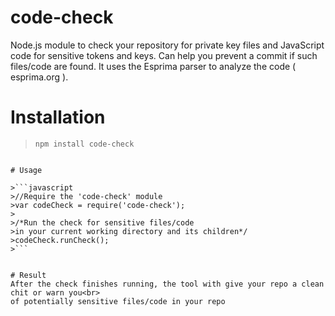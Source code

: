 # code-check
Node.js module to check your repository for private key files and JavaScript code for sensitive tokens and keys. Can help you prevent a commit if such files/code are found. It uses the Esprima parser to analyze the code ( esprima.org ).

# Installation
>```
>npm install code-check
```

# Usage

>```javascript
>//Require the 'code-check' module
>var codeCheck = require('code-check');
>
>/*Run the check for sensitive files/code 
>in your current working directory and its children*/
>codeCheck.runCheck();
>```


# Result
After the check finishes running, the tool with give your repo a clean chit or warn you<br>
of potentially sensitive files/code in your repo


